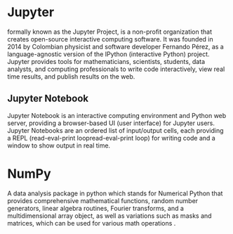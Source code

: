 # Jupyter
formally known as the Jupyter Project, is a non-profit organization that creates open-source interactive computing software.
It was founded in 2014 by Colombian physicist and software developer Fernando Pérez, as a language-agnostic version of the IPython (interactive Python) project. Jupyter provides tools for mathematicians,
scientists, students, data analysts, and computing professionals to write code interactively, view real time results, and publish results on the web.

## Jupyter Notebook
Jupyter Notebook is an interactive computing environment and Python web server, providing a browser-based UI (user interface) for Jupyter users.
Jupyter Notebooks are an ordered list of input/output cells,
each providing a REPL (read-eval-print loopread-eval-print loop) for writing code and a window to show output in real time.

# NumPy
A data analysis package in python which stands for Numerical Python that provides comprehensive mathematical functions, random number generators,
linear algebra routines, Fourier transforms,
and a multidimensional array object, as well as variations such as masks and matrices, which can be used for various math operations .

